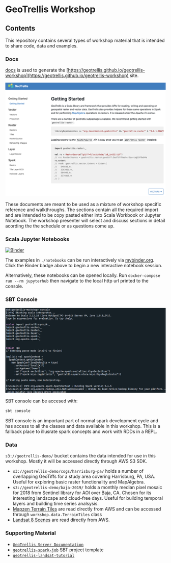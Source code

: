 # GeoTrellis Workshop

## Contents

This repository contains several types of workshop material that is intended to share code, data and examples.

### Docs

[docs](docs) is used to generate the [https://geotrellis.github.io/geotrellis-workshop](https://geotrellis.github.io/geotrellis-workshop) site.

![Workshop Site](img/workshop-site.png)

These documents are meant to be used as a mixture of workshop specific reference and walkthroughs. The sections contain all the required import and are intended to be copy pasted either into Scala Workbook or Jupyter Notebook. The workshop presenter will select and discuss sections in detail acording the the schedule or as questions come up.

### Scala Jupyter Notebooks

[![Binder](https://mybinder.org/badge_logo.svg)](https://mybinder.org/v2/gh/geotrellis/geotrellis-workshop/master?filepath=notebooks)

The examples in `./notebooks` can be run interactively via [mybinder.org](https://mybinder.org). Click the Binder badge above to begin a new interactive notebook session.

Alternatively, these notebooks can be opened locally. Run `docker-compose run --rm jupyterhub` then navigate to the local http url printed to the console.

### SBT Console

![SBT Console](img/sbt-console.png)

SBT console can be accesed with:

```sh
sbt console
```

SBT console is an important part of normal spark development cycle and has access to all the classes and data available in this workshop. This is a fallback place to illusrate spark concepts and work with RDDs in a REPL.

### Data

`s3://geotrellis-demo/` bucket contains the data intended for use in this workshop. Mostly it will be accessed directly through AWS S3 SDK.

- `s3://geotrellis-demo/cogs/harrisburg-pa/` holds a number of overlapping GeoTiffs for a study area covering Harrisburg, PA, USA. Useful for exploring basic raster functionality and MapAlgebra.
- `s3://geotrellis-demo/baja-2019/` holds a monthly median pixel mosaic for 2018 from Sentinel library for AOI over Baja, CA. Chosen for its interesting landscape and cloud-free days. Useful for building temporal layers and building time series analsysis.
- [Mapzen Terrain Tiles](https://registry.opendata.aws/terrain-tiles/) are read directly from AWS and can be accessed through `workshop.data.TerrainTiles` class
- [Landsat 8 Scenes](https://registry.opendata.aws/landsat-8/) are read directly from AWS.

### Supporting Material

- [`GeoTrellis Server Documentation`](https://github.com/geotrellis/geotrellis-server/tree/develop/ogc-example)
- [`geotrellis-spark-job`](https://github.com/geotrellis/geotrellis-spark-job.g8) SBT project template
- [`geotrellis-landsat-tutorial`](https://github.com/geotrellis/geotrellis-landsat-tutorial)
